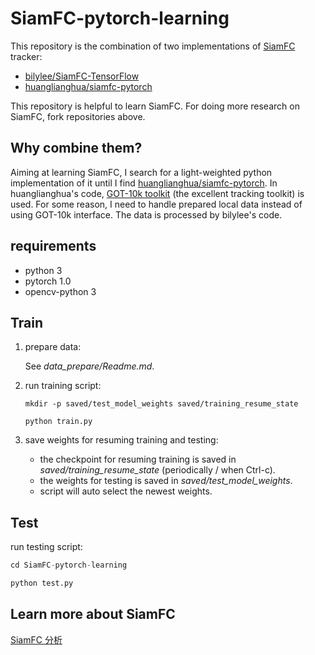 # SiamFC-pytorch-learning

This repository is the combination of two implementations of [SiamFC](https://www.robots.ox.ac.uk/~luca/siamese-fc.html) tracker:

- [bilylee/SiamFC-TensorFlow](https://github.com/bilylee/SiamFC-TensorFlow)
- [huanglianghua/siamfc-pytorch](https://github.com/bilylee/SiamFC-TensorFlow)

This repository is helpful to learn SiamFC. For doing more research on SiamFC, fork repositories above.

## Why combine them?

Aiming at learning SiamFC, I search for a light-weighted python implementation of it until I find [huanglianghua/siamfc-pytorch](https://github.com/bilylee/SiamFC-TensorFlow). In huanglianghua's code, [GOT-10k toolkit](https://github.com/got-10k/toolkit) (the excellent tracking toolkit) is used. For some reason, I need to handle prepared local data instead of using GOT-10k interface. The data is processed by bilylee's code.

## requirements

- python 3
- pytorch 1.0
- opencv-python 3

## Train

1. prepare data:

   See *data_prepare/Readme.md*.

2. run training script:

   ```
   mkdir -p saved/test_model_weights saved/training_resume_state

   python train.py
   ```

3. save weights for resuming training and testing:

   - the checkpoint for resuming training is saved in *saved/training_resume_state* (periodically / when Ctrl-c).
   - the weights for testing is saved in *saved/test_model_weights*.
   - script will auto select the newest weights.

## Test

run testing script:

```python
cd SiamFC-pytorch-learning

python test.py
```

## Learn more about SiamFC
[SiamFC 分析](http://geyao1995.com/SiamFC/)